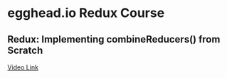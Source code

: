 # egghead.io Redux Course

## Redux: Implementing combineReducers() from Scratch

[Video Link](https://egghead.io/lessons/javascript-redux-implementing-combinereducers-from-scratch)